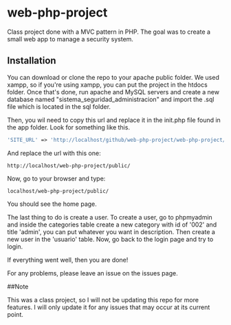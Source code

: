 web-php-project
===============

Class project done with a MVC pattern in PHP. The goal was to create a small web app to manage a security system.

## Installation

You can download or clone the repo to your apache public folder. We used xampp, so if you're using xampp, you can put the project in the htdocs folder. Once that's done, run apache and MySQL servers and create a new database named "sistema_seguridad_administracion" and import the .sql file which is located in the sql folder.

Then, you wil need to copy this url and replace it in the init.php file found in the app folder. Look for something like this.

```php
'SITE_URL' => 'http://localhost/github/web-php-project/web-php-project/public/'
```

And replace the url with this one:

```
http://localhost/web-php-project/public/
```

Now, go to your browser and type:

```
localhost/web-php-project/public/
```

You should see the home page.

The last thing to do is create a user. To create a user, go to phpmyadmin and inside the categories table create a new category with id of '002' and title 'admin', you can put whatever you want in description. Then create a new user in the 'usuario' table. Now, go back to the login page and try to login.

If everything went well, then you are done!

For any problems, please leave an issue on the issues page. 

##Note

This was a class project, so I will not be updating this repo for more features. I will only update it for any issues that may occur at its current point.

